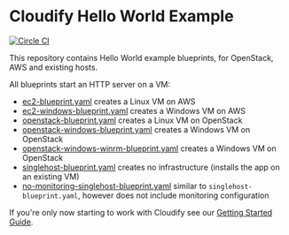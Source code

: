 # Cloudify Hello World Example

[![Circle CI](https://circleci.com/gh/cloudify-cosmo/cloudify-hello-world-example/tree/master.svg?&style=shield)](https://circleci.com/gh/cloudify-cosmo/cloudify-hello-world-example/tree/master)

This repository contains Hello World example blueprints, for OpenStack, AWS and existing hosts.

All blueprints start an HTTP server on a VM:

* [ec2-blueprint.yaml](ec2-blueprint.yaml) creates a Linux VM on AWS
* [ec2-windows-blueprint.yaml](ec2-windows-blueprint.yaml) creates a Windows VM on AWS
* [openstack-blueprint.yaml](openstack-blueprint.yaml) creates a Linux VM on OpenStack
* [openstack-windows-blueprint.yaml](openstack-windows-blueprint.yaml) creates a Windows VM on OpenStack
* [openstack-windows-winrm-blueprint.yaml](openstack-windows-winrm-blueprint.yaml) creates a Windows VM on OpenStack
* [singlehost-blueprint.yaml](singlehost-blueprint.yaml) creates no infrastructure (installs the app on an existing VM)
* [no-monitoring-singlehost-blueprint.yaml](no-monitoring-singlehost-blueprint.yaml) similar to `singlehost-blueprint.yaml`,
  however does not include monitoring configuration

If you're only now starting to work with Cloudify see our [Getting Started Guide](http://docs.getcloudify.org/latest/intro/getting-started/).
